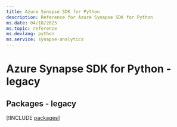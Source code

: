 ```yaml
---
title: Azure Synapse SDK for Python
description: Reference for Azure Synapse SDK for Python
ms.date: 04/18/2025
ms.topic: reference
ms.devlang: python
ms.service: synapse-analytics
---
```

# Azure Synapse SDK for Python - legacy
## Packages - legacy
[!INCLUDE [packages](synapse-index.md)]